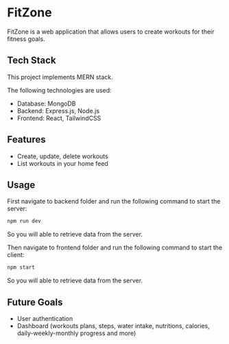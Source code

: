 # FitZone

FitZone is a web application that allows users to create workouts for their fitness goals.

## Tech Stack

This project implements MERN stack.

The following technologies are used:

- Database: MongoDB
- Backend: Express.js, Node.js
- Frontend: React, TailwindCSS

## Features

- Create, update, delete workouts
- List workouts in your home feed

## Usage

First navigate to backend folder and run the following command to start the server:

```bash
npm run dev
```

So you will able to retrieve data from the server.

Then navigate to frontend folder and run the following command to start the client:

```bash
npm start
```

So you will able to retrieve data from the server.

## Future Goals

- User authentication
- Dashboard (workouts plans, steps, water intake, nutritions, calories, daily-weekly-monthly progress and more)

